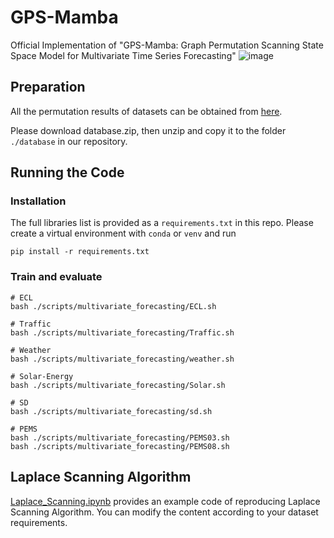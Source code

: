 # GPS-Mamba
Official Implementation of "GPS-Mamba: Graph Permutation Scanning State Space Model for Multivariate Time Series Forecasting"
![image]([https://github.com/MaiEmily/map/blob/master/public/image/20190528145810708.png](https://github.com/YunMeiGongRen/GPS-Mamba/blob/main/figure/figure.pdf))
## Preparation
All the permutation results of datasets can be obtained from [here](https://github.com/YunMeiGongRen/GPS-Mamba/releases/download/Permutation1.0/database.zip). 

Please download database.zip, then unzip and copy it to the folder `./database` in our repository.

## Running the Code
### Installation
The full libraries list is provided as a `requirements.txt` in this repo. Please create a virtual environment with `conda` or `venv` and run
```
pip install -r requirements.txt
``` 
### Train and evaluate
```
# ECL
bash ./scripts/multivariate_forecasting/ECL.sh

# Traffic
bash ./scripts/multivariate_forecasting/Traffic.sh

# Weather
bash ./scripts/multivariate_forecasting/weather.sh

# Solar-Energy
bash ./scripts/multivariate_forecasting/Solar.sh

# SD
bash ./scripts/multivariate_forecasting/sd.sh

# PEMS
bash ./scripts/multivariate_forecasting/PEMS03.sh
bash ./scripts/multivariate_forecasting/PEMS08.sh
```

## Laplace Scanning Algorithm
[Laplace_Scanning.ipynb](https://github.com/YunMeiGongRen/GPS-Mamba/blob/main/Laplace_Scanning.ipynb) provides an example code of reproducing Laplace Scanning Algorithm. You can modify the content according to your dataset requirements.
